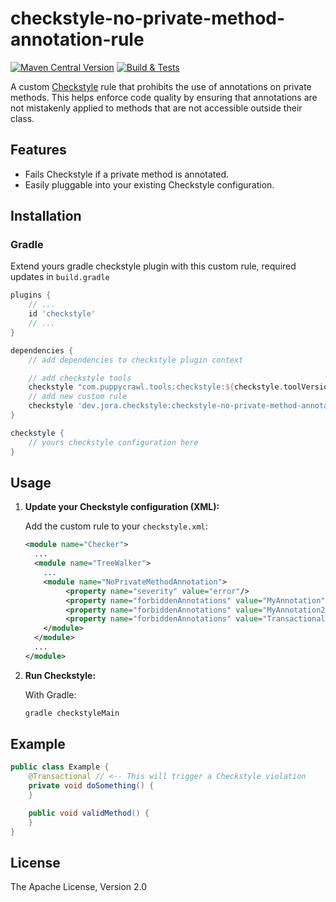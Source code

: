 # checkstyle-no-private-method-annotation-rule
[![Maven Central Version](https://img.shields.io/maven-central/v/dev.jora.checkstyle/checkstyle-no-private-method-annotation-rule)](https://central.sonatype.com/artifact/dev.jora.checkstyle/checkstyle-no-private-method-annotation-rule)
[![Build & Tests](https://github.com/dyadyaJora/checkstyle-no-private-method-annotation-rule/actions/workflows/gradle.yml/badge.svg)](https://github.com/dyadyaJora/checkstyle-no-private-method-annotation-rule/actions/workflows/gradle.yml)

A custom [Checkstyle](https://checkstyle.sourceforge.io/) rule that prohibits the use of annotations on private methods. This helps enforce code quality by ensuring that annotations are not mistakenly applied to methods that are not accessible outside their class.

## Features

- Fails Checkstyle if a private method is annotated.
- Easily pluggable into your existing Checkstyle configuration.

## Installation

### Gradle

Extend yours gradle checkstyle plugin with this custom rule, required updates in `build.gradle`

```gradle
plugins {
    // ...
    id 'checkstyle'
    // ...
}

dependencies {
    // add dependencies to checkstyle plugin context

    // add checkstyle tools
    checkstyle "com.puppycrawl.tools:checkstyle:${checkstyle.toolVersion}"
    // add new custom rule
    checkstyle 'dev.jora.checkstyle:checkstyle-no-private-method-annotation-rule:1.0.0'
}

checkstyle {
    // yours checkstyle configuration here
}
```

## Usage

1. **Update your Checkstyle configuration (XML):**

   Add the custom rule to your `checkstyle.xml`:

   ```xml
   <module name="Checker">
     ...
     <module name="TreeWalker">
       ...
       <module name="NoPrivateMethodAnnotation">
            <property name="severity" value="error"/>
            <property name="forbiddenAnnotations" value="MyAnnotation"/>
            <property name="forbiddenAnnotations" value="MyAnnotation2"/>
            <property name="forbiddenAnnotations" value="Transactional"/>
       </module>
     </module>
     ...
   </module>
   ```

2. **Run Checkstyle:**

   With Gradle:

   ```bash
   gradle checkstyleMain
   ```

## Example

```java
public class Example {
    @Transactional // <-- This will trigger a Checkstyle violation
    private void doSomething() { 
    }

    public void validMethod() {
    }
}
```

## License

The Apache License, Version 2.0
